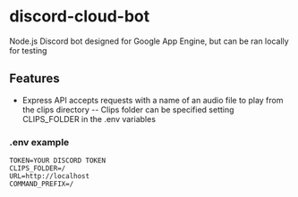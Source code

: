 # discord-cloud-bot
Node.js Discord bot designed for Google App Engine, but can be ran locally for testing

## Features
- Express API accepts requests with a name of an audio file to play from the clips directory
-- Clips folder can be specified setting CLIPS_FOLDER in the .env variables

### .env example
	TOKEN=YOUR DISCORD TOKEN
	CLIPS_FOLDER=/
	URL=http://localhost
	COMMAND_PREFIX=/
